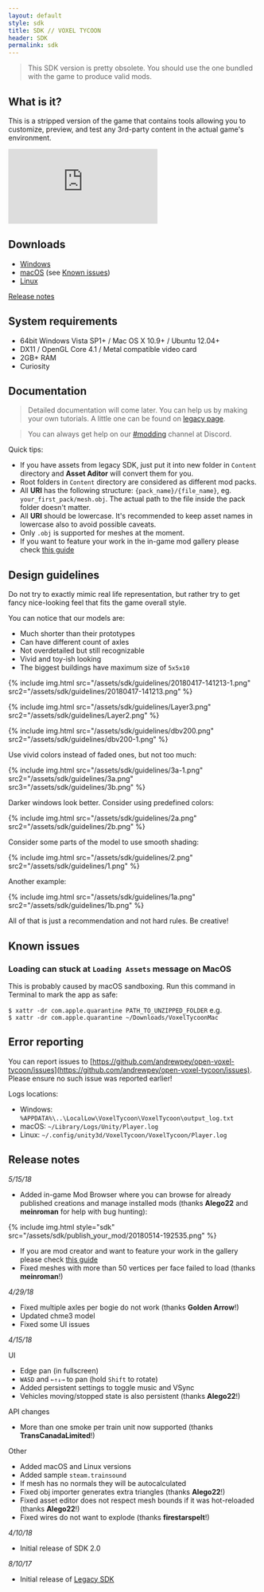 ```yaml
---
layout: default
style: sdk
title: SDK // VOXEL TYCOON
header: SDK
permalink: sdk
---
```


> This SDK version is pretty obsolete. You should use the one bundled with the game to produce valid mods.

## What is it?

This is a stripped version of the game that contains tools allowing you to customize, preview, and test any 3rd-party content in the actual game's environment.

<iframe class="widget-youtube" src="https://www.youtube.com/embed/txoYrQ88GzM" frameborder="0" allowfullscreen></iframe>

## Downloads

* [Windows](https://github.com/andrewpey/vtland/releases/download/test/VoxelTycoon.zip)
* [macOS](https://github.com/andrewpey/vtland/releases/download/test/VoxelTycoonMac.zip) (see [Known issues](#known-issues))
* [Linux](https://github.com/andrewpey/vtland/releases/download/test/VoxelTycoonLinux.zip)

[Release notes](#release-notes)

## System requirements

* 64bit Windows Vista SP1+ / Mac OS X 10.9+ / Ubuntu 12.04+
* DX11 / OpenGL Core 4.1 / Metal compatible video card
* 2GB+ RAM
* Curiosity

## Documentation

> Detailed documentation will come later. You can help us by making your own tutorials. A little one can be found on [legacy page](/sdk_legacy).

> You can always get help on our [#modding](https://discord.gg/dXBmWRr) channel at Discord.

Quick tips:

* If you have assets from legacy SDK, just put it into new folder in `Content` directory and **Asset Aditor** will convert them for you.
* Root folders in `Content` directory are considered as different mod packs.
* All **URI** has the following structure: `{pack_name}/{file_name}`, eg. `your_first_pack/mesh.obj`. The actual path to the file inside the pack folder doesn't matter.
* All **URI** should be lowercase. It's recommended to keep asset names in lowercase also to avoid possible caveats.
* Only `.obj` is supported for meshes at the moment.
* If you want to feature your work in the in-game mod gallery please check [this guide](/publish_your_mod)

## Design guidelines

Do not try to exactly mimic real life representation, but rather try to get fancy nice-looking feel that fits the game overall style.

You can notice that our models are:

* Much shorter than their prototypes
* Can have different count of axles
* Not overdetailed but still recognizable
* Vivid and toy-ish looking
* The biggest buildings have maximum size of `5x5x10`

{% include img.html src="/assets/sdk/guidelines/20180417-141213-1.png"
src2="/assets/sdk/guidelines/20180417-141213.png" %}

{% include img.html src="/assets/sdk/guidelines/Layer3.png"
src2="/assets/sdk/guidelines/Layer2.png" %}

{% include img.html src="/assets/sdk/guidelines/dbv200.png"
src2="/assets/sdk/guidelines/dbv200-1.png" %}

Use vivid colors instead of faded ones, but not too much:

{% include img.html src="/assets/sdk/guidelines/3a-1.png" src2="/assets/sdk/guidelines/3a.png" src3="/assets/sdk/guidelines/3b.png" %}

Darker windows look better. Consider using predefined colors:

{% include img.html src="/assets/sdk/guidelines/2a.png"
src2="/assets/sdk/guidelines/2b.png" %}

Consider some parts of the model to use smooth shading:

{% include img.html src="/assets/sdk/guidelines/2.png"
src2="/assets/sdk/guidelines/1.png" %}

Another example:

{% include img.html src="/assets/sdk/guidelines/1a.png"
src2="/assets/sdk/guidelines/1b.png" %}

All of that is just a recommendation and not hard rules. Be creative!

## Known issues

### Loading can stuck at `Loading Assets` message on MacOS

This is probably caused by macOS sandboxing. Run this command in Terminal to mark the app as safe:

`$ xattr -dr com.apple.quarantine PATH_TO_UNZIPPED_FOLDER` e.g.<br/>
`$ xattr -dr com.apple.quarantine ~/Downloads/VoxelTycoonMac`

## Error reporting

You can report issues to [https://github.com/andrewpey/open-voxel-tycoon/issues](https://github.com/andrewpey/open-voxel-tycoon/issues). Please ensure no such issue was reported earlier!

Logs locations:

* Windows: `%APPDATA%\..\LocalLow\VoxelTycoon\VoxelTycoon\output_log.txt`
* macOS:	`~/Library/Logs/Unity/Player.log`
* Linux:	`~/.config/unity3d/VoxelTycoon/VoxelTycoon/Player.log`

## Release notes

*5/15/18*

* Added in-game Mod Browser where you can browse for already published creations and manage installed mods (thanks **Alego22** and **meinroman** for help with bug hunting):

{% include img.html style="sdk" src="/assets/sdk/publish_your_mod/20180514-192535.png" %}

* If you are mod creator and want to feature your work in the gallery please check [this guide](/publish_your_mod)
* Fixed meshes with more than 50 vertices per face failed to load (thanks **meinroman**!)

*4/29/18*

* Fixed multiple axles per bogie do not work (thanks **Golden Arrow**!)
* Updated chme3 model
* Fixed some UI issues

*4/15/18*

UI

* Edge pan (in fullscreen)
* `WASD` and `←↑↓→` to pan (hold `Shift` to rotate)
* Added persistent settings to toggle music and VSync
* Vehicles moving/stopped state is also persistent (thanks **Alego22**!)

API changes

* More than one smoke per train unit now supported (thanks **TransCanadaLimited**!)

Other

* Added macOS and Linux versions
* Added sample `steam.trainsound`
* If mesh has no normals they will be autocalculated
* Fixed obj importer generates extra triangles (thanks **Alego22**!)
* Fixed asset editor does not respect mesh bounds if it was hot-reloaded (thanks **Alego22**!)
* Fixed wires do not want to explode (thanks **firestarspelt**!)

*4/10/18*

* Initial release of SDK 2.0

*8/10/17*

* Initial release of [Legacy SDK](/sdk_legacy)
